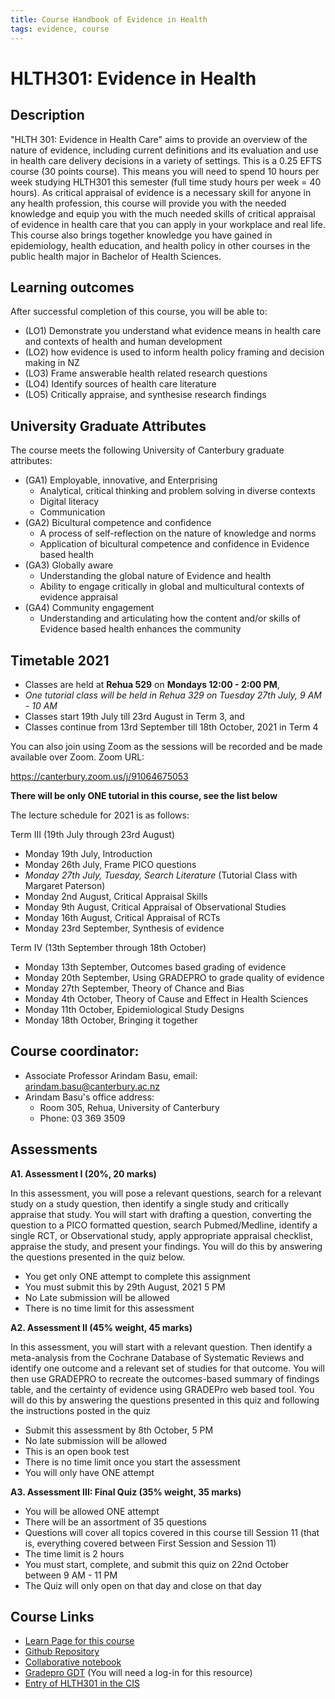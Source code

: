 ```yaml
---
title: Course Handbook of Evidence in Health
tags: evidence, course
---
```

# HLTH301: Evidence in Health

## Description

"HLTH 301: Evidence in Health Care" aims to provide an overview of the nature of evidence, including current definitions and its evaluation and use in health care delivery decisions in a variety of settings. This is a 0.25 EFTS course (30 points course). This means you will need to spend 10 hours per week studying HLTH301 this semester (full time study hours per week = 40 hours). As critical appraisal of evidence is a necessary skill for anyone in any health profession, this course will provide you with the needed knowledge and equip you with the much needed skills of critical appraisal of evidence in health care that you can apply in your workplace and real life. This course also brings together knowledge you have gained in epidemiology, health education, and health policy in other courses in the public health major in Bachelor of Health Sciences.

## Learning outcomes

After successful completion of this course, you will be able to:

* (LO1) Demonstrate you understand what evidence means in health care and contexts of health and human development
* (LO2) how evidence is used to inform health policy framing and decision making in NZ
* (LO3) Frame answerable health related research questions
* (LO4) Identify sources of health care literature
* (LO5) Critically appraise, and synthesise research findings

## University Graduate Attributes

The course meets the following University of Canterbury graduate attributes:

* (GA1) Employable, innovative, and Enterprising
  * Analytical, critical thinking and problem solving in diverse contexts
  * Digital literacy
  * Communication
* (GA2) Bicultural competence and confidence
  * A process of self-reflection on the nature of knowledge and norms
  * Application of bicultural competence and confidence in Evidence based health
* (GA3) Globally aware
  * Understanding the global nature of Evidence and health
  * Ability to engage critically in global and multicultural contexts of evidence appraisal
* (GA4) Community engagement
  * Understanding and articulating how the content and/or skills of Evidence based health enhances the community

## Timetable 2021

* Classes are held at **Rehua 529** on **Mondays 12:00 - 2:00 PM**, 
* *One tutorial class will be held in Rehua 329 on Tuesday 27th July, 9 AM - 10 AM*
* Classes start 19th July till 23rd August in Term 3, and
* Classes continue from 13rd September till 18th October, 2021 in Term 4

You can also join using Zoom as the sessions will be recorded and be made available over Zoom. Zoom URL:

<https://canterbury.zoom.us/j/91064675053>

**There will be only ONE tutorial in this course, see the list below**

The lecture schedule for 2021 is as follows:

Term III (19th July through 23rd August)

* Monday 19th July, Introduction 
* Monday 26th July, Frame PICO questions
* *Monday 27th July, Tuesday, Search Literature*  (Tutorial Class with Margaret Paterson)
* Monday 2nd August, Critical Appraisal Skills
* Monday 9th August, Critical Appraisal of Observational Studies
* Monday 16th August, Critical Appraisal of RCTs
* Monday 23rd September, Synthesis of evidence

Term IV (13th September through 18th October)

* Monday 13th September, Outcomes based grading of evidence
* Monday 20th September, Using GRADEPRO to grade quality of evidence
* Monday 27th September, Theory of Chance and Bias
* Monday 4th October, Theory of Cause and Effect in Health Sciences
* Monday 11th October, Epidemiological Study Designs
* Monday 18th October, Bringing it together

## Course coordinator:

* Associate Professor Arindam Basu, email: [arindam.basu@canterbury.ac.nz](mailto:arindam.basu@canterbury.ac.nz)
* Arindam Basu's office address:
  * Room 305, Rehua, University of Canterbury
  * Phone: 03 369 3509

## Assessments

**A1. Assessment I (20%, 20 marks)**

In this assessment, you will pose a relevant questions, search for a relevant study on a study question, then identify a single study and critically appraise that study. You will start with drafting a question, converting the question to a PICO formatted question, search Pubmed/Medline, identify a single RCT, or Observational study, apply appropriate appraisal checklist, appraise the study, and present your findings. You will do this by answering the questions presented in the quiz below.

* You get only ONE attempt to complete this assignment
* You must submit this by 29th August, 2021 5 PM
* No Late submission will be allowed
* There is no time limit for this assessment

**A2. Assessment II (45% weight, 45 marks)**

In this assessment, you will start with a relevant question. Then identify a meta-analysis from the Cochrane Database of Systematic Reviews and identify one outcome and a relevant set of studies for that outcome. You will then use GRADEPRO to recreate the outcomes-based summary of findings table, and the certainty of evidence using GRADEPro web based tool. You will do this by answering the questions presented in this quiz and following the instructions posted in the quiz

* Submit this assessment by 8th October, 5 PM
* No late submission will be allowed
* This is an open book test
* There is no time limit once you start the assessment
* You will only have ONE attempt

**A3. Assessment III: Final Quiz (35% weight, 35 marks)**

* You will be allowed ONE attempt
* There will be an assortment of 35 questions
* Questions will cover all topics covered in this course till Session 11 (that is, everything covered between First Session and Session 11)
* The time limit is 2 hours
* You must start, complete, and submit this quiz on 22nd October between 9 AM - 11 PM
* The Quiz will only open on that day and close on that day

## Course Links

* [Learn Page for this course](https://learn.canterbury.ac.nz/course/view.php?id=8766)
* [Github Repository](https://github.com/arinbasu/HLTH301-evidence-based-health)
* [Collaborative notebook](https://hackmd.io/@arinbasu1/BJxfBW1eB)
* [Gradepro GDT](https://gdt.gradepro.org/app/) (You will need a log-in for this resource)
* [Entry of HLTH301 in the CIS](https://www.canterbury.ac.nz/courseinfo/GetCourseDetails.aspx?course=HLTH301&occurrence=20S2(C)&year=2020)



